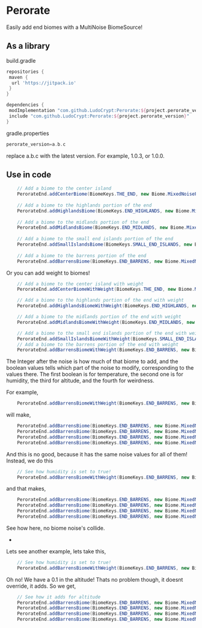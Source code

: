 # Perorate
 Easily add end biomes with a MultiNoise BiomeSource!

## As a library
build.gradle
```groovy
repositories {
 maven {
  url 'https://jitpack.io'
 }
}
```

```groovy
dependencies {
 modImplementation "com.github.LudoCrypt:Perorate:${project.perorate_version}"
 include "com.github.LudoCrypt:Perorate:${project.perorate_version}"
}
```

gradle.properties
```groovy
perorate_version=a.b.c
```
replace a.b.c with the latest version. For example, 1.0.3, or 1.0.0.

## Use in code

```java
	// Add a biome to the center island
	PerorateEnd.addCenterBiome(BiomeKeys.THE_END, new Biome.MixedNoisePoint(0.0F, 0.0F, 0.0F, 0.0F, 0.0F));
	
	// Add a biome to the highlands portion of the end
	PerorateEnd.addHighlandsBiome(BiomeKeys.END_HIGHLANDS, new Biome.MixedNoisePoint(0.0F, 0.0F, 0.0F, 0.0F, 0.0F));
	
	// Add a biome to the midlands portion of the end
	PerorateEnd.addMidlandsBiome(BiomeKeys.END_MIDLANDS, new Biome.MixedNoisePoint(0.0F, 0.0F, 0.0F, 0.0F, 0.0F));
	
	// Add a biome to the small end islands portion of the end
	PerorateEnd.addSmallIslandsBiome(BiomeKeys.SMALL_END_ISLANDS, new Biome.MixedNoisePoint(0.0F, 0.0F, 0.0F, 0.0F, 0.0F));
	
	// Add a biome to the barrens portion of the end
	PerorateEnd.addBarrensBiome(BiomeKeys.END_BARRENS, new Biome.MixedNoisePoint(0.0F, 0.0F, 0.0F, 0.0F, 0.0F));
```

Or you can add weight to biomes!

```java
	// Add a biome to the center island with weight
	PerorateEnd.addCenterBiomeWithWeight(BiomeKeys.THE_END, new Biome.MixedNoisePoint(0.0F, 0.0F, 0.0F, 0.0F, 0.0F), 10, false, false, false, false);

	// Add a biome to the highlands portion of the end with weight
	PerorateEnd.addHighlandsBiomeWithWeight(BiomeKeys.END_HIGHLANDS, new Biome.MixedNoisePoint(0.0F, 0.0F, 0.0F, 0.0F, 0.0F), 5, false, false, false, false);

	// Add a biome to the midlands portion of the end with weight
	PerorateEnd.addMidlandsBiomeWithWeight(BiomeKeys.END_MIDLANDS, new Biome.MixedNoisePoint(0.0F, 0.0F, 0.0F, 0.0F, 0.0F), 68, false, false, false, false);

	// Add a biome to the small end islands portion of the end with weight
	PerorateEnd.addSmallIslandsBiomeWithWeight(BiomeKeys.SMALL_END_ISLANDS, new Biome.MixedNoisePoint(0.0F, 0.0F, 0.0F, 0.0F, 0.0F), 25, false, false, false, false);
	// Add a biome to the barrens portion of the end with weight
	PerorateEnd.addBarrensBiomeWithWeight(BiomeKeys.END_BARRENS, new Biome.MixedNoisePoint(0.0F, 0.0F, 0.0F, 0.0F, 0.0F), 4, false, false, false, false);
```

The Integer after the noise is how much of that biome to add, and the boolean values tells which part of the noise to modify, corresponding to the values there.
The first boolean is for temperature, the second one is for humidity, the third for altitude, and the fourth for weirdness.

For example,

```java
	PerorateEnd.addBarrensBiomeWithWeight(BiomeKeys.END_BARRENS, new Biome.MixedNoisePoint(0.0F, 0.0F, 0.0F, 0.0F, 0.0F), 4, false, false, false, false);
```

will make,

```java
	PerorateEnd.addBarrensBiome(BiomeKeys.END_BARRENS, new Biome.MixedNoisePoint(0.0F, 0.0F, 0.0F, 0.0F, 0.0F));
	PerorateEnd.addBarrensBiome(BiomeKeys.END_BARRENS, new Biome.MixedNoisePoint(0.0F, 0.0F, 0.0F, 0.0F, 0.0F));
	PerorateEnd.addBarrensBiome(BiomeKeys.END_BARRENS, new Biome.MixedNoisePoint(0.0F, 0.0F, 0.0F, 0.0F, 0.0F));
	PerorateEnd.addBarrensBiome(BiomeKeys.END_BARRENS, new Biome.MixedNoisePoint(0.0F, 0.0F, 0.0F, 0.0F, 0.0F));
```

And this is no good, because it has the same noise values for all of them! Instead, we do this

```java
	// See how humidity is set to true!
	PerorateEnd.addBarrensBiomeWithWeight(BiomeKeys.END_BARRENS, new Biome.MixedNoisePoint(0.0F, 0.0F, 0.0F, 0.0F, 0.0F), 4, false, true, false, false);
```

and that makes,

```java
	PerorateEnd.addBarrensBiome(BiomeKeys.END_BARRENS, new Biome.MixedNoisePoint(0.0F, 0.0F, 0.0F, 0.0F, 0.0F));
	PerorateEnd.addBarrensBiome(BiomeKeys.END_BARRENS, new Biome.MixedNoisePoint(0.0F, 0.25F, 0.0F, 0.0F, 0.0F));
	PerorateEnd.addBarrensBiome(BiomeKeys.END_BARRENS, new Biome.MixedNoisePoint(0.0F, 0.5F, 0.0F, 0.0F, 0.0F));
	PerorateEnd.addBarrensBiome(BiomeKeys.END_BARRENS, new Biome.MixedNoisePoint(0.0F, 0.75F, 0.0F, 0.0F, 0.0F));
```

See how here, no biome noise's collide.

-

Lets see another example, lets take this,

```java
	// See how humidity is set to true!
	PerorateEnd.addBarrensBiomeWithWeight(BiomeKeys.END_BARRENS, new Biome.MixedNoisePoint(0.0F, 0.0F, 0.1F, 0.0F, 0.0F), 4, false, true, true, false);
```

Oh no! We have a 0.1 in the altitude! Thats no problem though, it doesnt override, it adds. So we get,

```java
	// See how it adds for altitude
	PerorateEnd.addBarrensBiome(BiomeKeys.END_BARRENS, new Biome.MixedNoisePoint(0.0F, 0.0F, 0.1F, 0.0F, 0.0F));
	PerorateEnd.addBarrensBiome(BiomeKeys.END_BARRENS, new Biome.MixedNoisePoint(0.0F, 0.25F, 0.35F, 0.0F, 0.0F));
	PerorateEnd.addBarrensBiome(BiomeKeys.END_BARRENS, new Biome.MixedNoisePoint(0.0F, 0.5F, 0.6F, 0.0F, 0.0F));
	PerorateEnd.addBarrensBiome(BiomeKeys.END_BARRENS, new Biome.MixedNoisePoint(0.0F, 0.75F, 0.85F, 0.0F, 0.0F));
```
